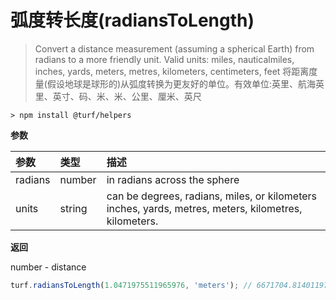 # 弧度转长度(radiansToLength)

> Convert a distance measurement (assuming a spherical Earth) from radians to a more friendly unit. Valid units: miles, nauticalmiles, inches, yards, meters, metres, kilometers, centimeters, feet
> 将距离度量(假设地球是球形的)从弧度转换为更友好的单位。有效单位:英里、航海英里、英寸、码、米、米、公里、厘米、英尺

```text
> npm install @turf/helpers
```

**参数**

| 参数    | 类型   | 描述                                                         |
| :------ | :----- | :----------------------------------------------------------- |
| radians | number | in radians across the sphere                                 |
| units   | string | can be degrees, radians, miles, or kilometers inches, yards, metres, meters, kilometres, kilometers. |

**返回**

number - distance

```js
turf.radiansToLength(1.0471975511965976, 'meters'); // 6671704.814011974
```